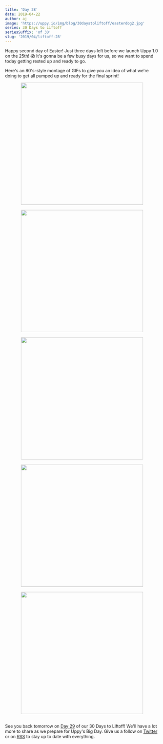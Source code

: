 ```yaml
---
title: 'Day 28'
date: 2019-04-22
author: aj
image: 'https://uppy.io/img/blog/30daystoliftoff/easterdog2.jpg'
series: 30 Days to Liftoff
seriesSuffix: 'of 30'
slug: '2019/04/liftoff-28'
---
```


Happy second day of Easter! Just three days left before we launch Uppy 1.0 on
the 25th! :scream: It's gonna be a few busy days for us, so we want to spend
today getting rested up and ready to go.

Here's an 80's-style montage of GIFs to give you an idea of what we're doing to
get all pumped up and ready for the final sprint!

<!--truncate-->

<center><img width="400"  src="https://media.giphy.com/media/12TOAdbCuQe2wE/giphy.gif" /><br/><br/></center>
<center><img width="400"  src="https://media.giphy.com/media/yBjUwriEYpFyE/giphy.gif" /><br/><br/></center>
<center><img width="400"  src="https://media.giphy.com/media/KXKSxnXsjw9Ne/giphy.gif" /><br/><br/></center>
<center><img width="400"  src="https://media.giphy.com/media/cLcxtL1z8t8oo/giphy.gif" /><br/><br/></center>
<center><img width="400"  src="https://media.giphy.com/media/ngzhAbaGP1ovS/giphy.gif" /><br/><br/></center>

See you back tomorrow on [Day 29](/blog/2019/04/liftoff-29/) of our 30 Days to
Liftoff! We'll have a lot more to share as we prepare for Uppy's Big Day. Give
us a follow on [Twitter](https://twitter.com/uppy_io) or on
[RSS](https://uppy.io/atom.xml) to stay up to date with everything.
